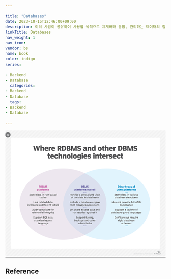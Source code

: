 ```yaml
---

title: "Databases"
date: 2023-10-15T12:46:00+09:00
description: 여러 사람이 공유하여 사용할 목적으로 체계화해 통합, 관리하는 데이터의 집합
linkTitle: Databases
nav_weight: 1
nav_icon:
vendor: bs
name: book
color: indigo
series:

- Backend
- Database
  categories:
- Backend
- Database
  tags:
- Backend
- Database

---
```


![Where RDBMS and other DBMS technologies intersect](differencetypeofdbms2.png#center)

## Reference
